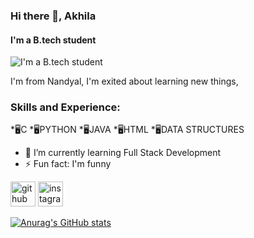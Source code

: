 ### Hi there 👋, Akhila
#### I'm a B.tech student
![I'm a B.tech student](https://www.funimada.com/assets/images/cards/big/hello-12.gif)


I'm from Nandyal, I'm exited about learning new things,


### Skills and Experience: 
*🖥️C 
*🖥️PYTHON
*🖥️JAVA 
*🖥️HTML 
*🖥️DATA STRUCTURES

- 🌱 I’m currently learning Full Stack Development 
- ⚡ Fun fact: I'm funny 


[<img src='https://cdn.jsdelivr.net/npm/simple-icons@3.0.1/icons/github.svg' alt='github' height='40'>](https://github.com/akhilleshwari01)  [<img src='https://cdn.jsdelivr.net/npm/simple-icons@3.0.1/icons/instagram.svg' alt='instagram' height='40'>](https://www.instagram.com/akhilaakhi_08/)  

 [![Anurag's GitHub stats](https://github-readme-stats.vercel.app/api?username=akhilleshwari01)](https://github.com/anuraghazra/github-readme-stats)

 

